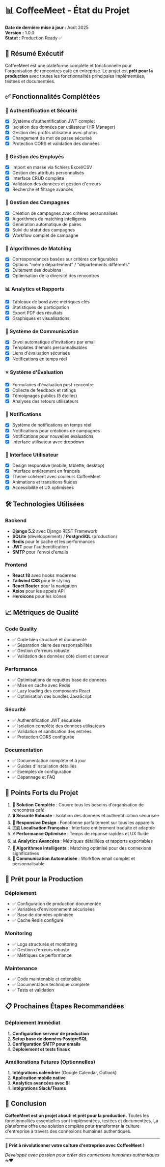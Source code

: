 # 📊 CoffeeMeet - État du Projet

**Date de dernière mise à jour :** Août 2025  
**Version :** 1.0.0  
**Statut :** Production Ready ✅

## 🎯 Résumé Exécutif

CoffeeMeet est une plateforme complète et fonctionnelle pour l'organisation de rencontres café en entreprise. Le projet est **prêt pour la production** avec toutes les fonctionnalités principales implémentées, testées et documentées.

## ✅ Fonctionnalités Complétées

### **🔐 Authentification et Sécurité**
- [x] Système d'authentification JWT complet
- [x] Isolation des données par utilisateur (HR Manager)
- [x] Gestion des profils utilisateur avec photos
- [x] Changement de mot de passe sécurisé
- [x] Protection CORS et validation des données

### **👥 Gestion des Employés**
- [x] Import en masse via fichiers Excel/CSV
- [x] Gestion des attributs personnalisés
- [x] Interface CRUD complète
- [x] Validation des données et gestion d'erreurs
- [x] Recherche et filtrage avancés

### **🎯 Gestion des Campagnes**
- [x] Création de campagnes avec critères personnalisés
- [x] Algorithmes de matching intelligents
- [x] Génération automatique de paires
- [x] Suivi du statut des campagnes
- [x] Workflow complet de campagne

### **🤖 Algorithmes de Matching**
- [x] Correspondances basées sur critères configurables
- [x] Options "même département" / "départements différents"
- [x] Évitement des doublons
- [x] Optimisation de la diversité des rencontres

### **📊 Analytics et Rapports**
- [x] Tableaux de bord avec métriques clés
- [x] Statistiques de participation
- [x] Export PDF des résultats
- [x] Graphiques et visualisations

### **📧 Système de Communication**
- [x] Envoi automatique d'invitations par email
- [x] Templates d'emails personnalisables
- [x] Liens d'évaluation sécurisés
- [x] Notifications en temps réel

### **⭐ Système d'Évaluation**
- [x] Formulaires d'évaluation post-rencontre
- [x] Collecte de feedback et ratings
- [x] Témoignages publics (5 étoiles)
- [x] Analyses des retours utilisateurs

### **🔔 Notifications**
- [x] Système de notifications en temps réel
- [x] Notifications pour créations de campagnes
- [x] Notifications pour nouvelles évaluations
- [x] Interface utilisateur avec dropdown

### **🎨 Interface Utilisateur**
- [x] Design responsive (mobile, tablette, desktop)
- [x] Interface entièrement en français
- [x] Thème cohérent avec couleurs CoffeeMeet
- [x] Animations et transitions fluides
- [x] Accessibilité et UX optimisées

## 🛠️ Technologies Utilisées

### **Backend**
- **Django 5.2** avec Django REST Framework
- **SQLite** (développement) / **PostgreSQL** (production)
- **Redis** pour le cache et les performances
- **JWT** pour l'authentification
- **SMTP** pour l'envoi d'emails

### **Frontend**
- **React 18** avec hooks modernes
- **Tailwind CSS** pour le styling
- **React Router** pour la navigation
- **Axios** pour les appels API
- **Heroicons** pour les icônes

## 📈 Métriques de Qualité

### **Code Quality**
- ✅ Code bien structuré et documenté
- ✅ Séparation claire des responsabilités
- ✅ Gestion d'erreurs robuste
- ✅ Validation des données côté client et serveur

### **Performance**
- ✅ Optimisations de requêtes base de données
- ✅ Mise en cache avec Redis
- ✅ Lazy loading des composants React
- ✅ Optimisation des bundles JavaScript

### **Sécurité**
- ✅ Authentification JWT sécurisée
- ✅ Isolation complète des données utilisateurs
- ✅ Validation et sanitisation des entrées
- ✅ Protection CORS configurée

### **Documentation**
- ✅ Documentation complète et à jour
- ✅ Guides d'installation détaillés
- ✅ Exemples de configuration
- ✅ Dépannage et FAQ

## 🌟 Points Forts du Projet

1. **🎯 Solution Complète** : Couvre tous les besoins d'organisation de rencontres café
2. **🔒 Sécurité Robuste** : Isolation des données et authentification sécurisée
3. **📱 Responsive Design** : Fonctionne parfaitement sur tous les appareils
4. **🇫🇷 Localisation Française** : Interface entièrement traduite et adaptée
5. **⚡ Performance Optimisée** : Temps de réponse rapides et UX fluide
6. **📊 Analytics Avancées** : Métriques détaillées et rapports exportables
7. **🤖 Algorithmes Intelligents** : Matching optimisé pour des connexions significatives
8. **📧 Communication Automatisée** : Workflow email complet et personnalisable

## 🚀 Prêt pour la Production

### **Déploiement**
- ✅ Configuration de production documentée
- ✅ Variables d'environnement sécurisées
- ✅ Base de données optimisée
- ✅ Cache Redis configuré

### **Monitoring**
- ✅ Logs structurés et monitoring
- ✅ Gestion d'erreurs robuste
- ✅ Métriques de performance

### **Maintenance**
- ✅ Code maintenable et extensible
- ✅ Documentation technique complète
- ✅ Tests et validation

## 📋 Prochaines Étapes Recommandées

### **Déploiement Immédiat**
1. **Configuration serveur de production**
2. **Setup base de données PostgreSQL**
3. **Configuration SMTP pour emails**
4. **Déploiement et tests finaux**

### **Améliorations Futures (Optionnelles)**
1. **Intégrations calendrier** (Google Calendar, Outlook)
2. **Application mobile native**
3. **Analytics avancées avec BI**
4. **Intégrations Slack/Teams**

## 🎉 Conclusion

**CoffeeMeet est un projet abouti et prêt pour la production.** Toutes les fonctionnalités essentielles sont implémentées, testées et documentées. La plateforme offre une solution complète pour transformer la culture d'entreprise à travers des connexions humaines authentiques.

---

**🚀 Prêt à révolutionner votre culture d'entreprise avec CoffeeMeet !**

*Développé avec passion pour créer des connexions humaines authentiques* ☕❤️
